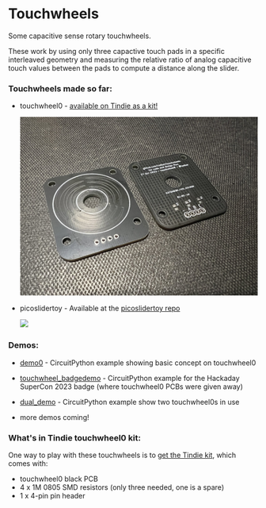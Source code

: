 # Touchwheels

Some capacitive sense rotary touchwheels.  

These work by using only three capactive touch pads in a specific interleaved 
geometry and measuring the relative ratio of analog capacitive touch values 
between the pads to compute a distance along the slider. 


### Touchwheels made so far: 

* touchwheel0 - [available on Tindie as a kit!](https://www.tindie.com/products/todbot/touchwheel0-capacitive-touch-wheel/)

  <img width=500 src="./docs/touchwheel0_photo1.jpg">

* picoslidertoy - Available at the [picoslidertoy repo](https://github.com/todbot/picoslidertoy)
  
  <a href="https://github.com/todbot/picoslidertoy"><img width=500 src="https://raw.githubusercontent.com/todbot/picoslidertoy/main/docs/picoslidertoy_photo1.jpg"></a>

### Demos:

- [demo0](./circuitpython/demo0/code.py) -
    CircuitPython example showing basic concept on touchwheel0
  
- [touchwheel_badgedemo](./circuitpython/touchwheel_badgedemo/code.py) - 
    CircuitPython example for the Hackaday SuperCon 2023 badge (where touchwheel0 PCBs were given away)
    
- [dual_demo](./circuitpython/dual_demo/code.py) - 
    CircuitPython example show two touchwheel0s in use

- more demos coming!

### What's in Tindie touchwheel0 kit: 

One way to play with these touchwheels is to [get the Tindie kit](https://www.tindie.com/products/todbot/touchwheel0-capacitive-touch-wheel/), which comes with:

- touchwheel0 black PCB
- 4 x 1M 0805 SMD resistors (only three needed, one is a spare)
- 1 x 4-pin pin header 


